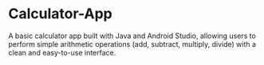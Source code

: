 # Calculator-App
A basic calculator app built with Java and Android Studio, allowing users to perform simple arithmetic operations (add, subtract, multiply, divide) with a clean and easy-to-use interface.
